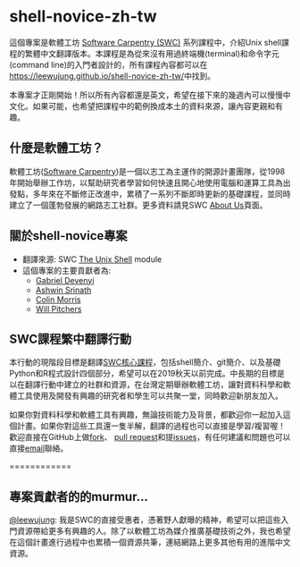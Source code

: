 shell-novice-zh-tw
============

這個專案是軟體工坊 [Software Carpentry (SWC)](http://software-carpentry.org) 系列課程中，介紹Unix shell課程的繁體中文翻譯版本。本課程是為從來沒有用過終端機(terminal)和命令字元(command line)的入門者設計的，所有課程內容都可以在<https://leewujung.github.io/shell-novice-zh-tw/>中找到。

本專案才正剛開始！所以所有內容都還是英文，希望在接下來的幾週內可以慢慢中文化。如果可能，也希望把課程中的範例換成本土的資料來源，讓內容更親和有趣。

## 什麼是軟體工坊？
軟體工坊([Software Carpentry](http://software-carpentry.org))是一個以志工為主運作的開源計畫團隊，從1998年開始舉辦工作坊，以幫助研究者學習如何快速且開心地使用電腦和運算工具為出發點，多年來在不斷修正改進中，累積了一系列不斷即時更新的基礎課程，並同時建立了一個蓬勃發展的網路志工社群。更多資料請見SWC [About Us](https://software-carpentry.org/about/)頁面。

## 關於shell-novice專案
- 翻譯來源: SWC [The Unix Shell](https://github.com/swcarpentry/shell-novice) module
- 這個專案的主要貢獻者為:
  * [Gabriel Devenyi][devenyi_gabriel]
  * [Ashwin Srinath][srinath_ashwin]
  * [Colin Morris][colin_morris]
  * [Will Pitchers][will_pitchers]

[devenyi_gabriel]: http://software-carpentry.org/team/#devenyi_gabriel
[srinath_ashwin]: http://software-carpentry.org/team/#srinath_ashwin
[colin_morris]: https://github.com/colinmorris
[will_pitchers]: https://software-carpentry.org/team/#pitchers_w
[lesson-example]: https://carpentries.github.io/lesson-example/

## SWC課程繁中翻譯行動
本行動的現階段目標是翻譯[SWC核心課程](https://software-carpentry.org/lessons/)，包括shell簡介、git簡介、以及基礎Python和R程式設計四個部分，希望可以在2019秋天以前完成。中長期的目標是以在翻譯行動中建立的社群和資源，在台灣定期舉辦軟體工坊，讓對資料科學和軟體工具使用及開發有興趣的研究者和學生可以共聚一堂，同時歡迎新朋友加入。

如果你對資料科學和軟體工具有興趣，無論技術能力及背景，都歡迎你一起加入這個計畫。如果你對這些工具還一隻半解，翻譯的過程也可以直接是學習/複習喔！歡迎直接在GitHub上做[fork](https://help.github.com/articles/fork-a-repo/)、
[pull request](https://help.github.com/articles/about-pull-requests/)和提[issues](https://help.github.com/articles/about-issues/)，有任何建議和問題也可以直接[email](mailto:leewujung@gmail.com)聯絡。

============
## 專案貢獻者的的murmur...
[@leewujung](leewujung.github.io): 我是SWC的直接受惠者，憑著野人獻曝的精神，希望可以把這些入門資源帶給更多有興趣的人。除了以軟體工坊為媒介推廣基礎技術之外，我也希望在這個計畫進行過程中也累積一個資源共筆，連結網路上更多其他有用的進階中文資源。
